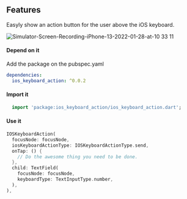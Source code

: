 ## Features

Easyly show an action button for the user above the iOS keyboard.

![Simulator-Screen-Recording-iPhone-13-2022-01-28-at-10 33 11](https://user-images.githubusercontent.com/36114317/151557005-58a87587-ba01-47c0-aa58-18003b573970.gif)

#### Depend on it

Add the package on the pubspec.yaml
```yaml
dependencies:
  ios_keyboard_action: ^0.0.2
```
#### Import it

```dart
  import 'package:ios_keyboard_action/ios_keyboard_action.dart';
```

#### Use it

```dart
IOSKeyboardAction(
  focusNode: focusNode,
  iosKeyboardActionType: IOSKeyboardActionType.send,
  onTap: () {
    // Do the awesome thing you need to be done.
  },
  child: TextField(
    focusNode: focusNode,
    keyboardType: TextInputType.number,
  ),
),
```
